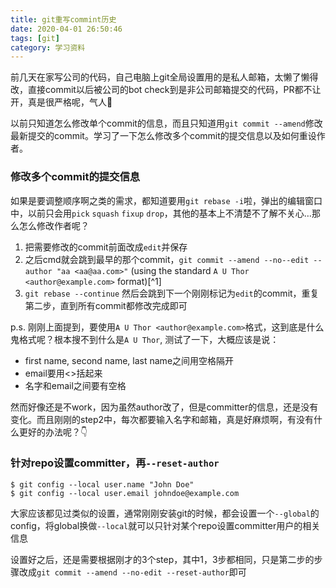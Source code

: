 ```yaml
---
title: git重写commint历史
date: 2020-04-01 26:50:46
tags: [git]
category: 学习资料
---
```

前几天在家写公司的代码，自己电脑上git全局设置用的是私人邮箱，太懒了懒得改，直接commit以后被公司的bot check到是非公司邮箱提交的代码，PR都不让开，真是很严格呢，气人😤

以前只知道怎么修改单个commit的信息，而且只知道用`git commit --amend`修改最新提交的commit。学习了一下怎么修改多个commit的提交信息以及如何重设作者。

### 修改多个commit的提交信息
如果是要调整顺序啊之类的需求，都知道要用`git rebase -i`啦，弹出的编辑窗口中，以前只会用`pick` `squash` `fixup` `drop`，其他的基本上不清楚不了解不关心…那么怎么修改作者呢？
1. 把需要修改的commit前面改成`edit`并保存
2. 之后cmd就会跳到最早的那个commit，`git commit --amend --no--edit --author "aa <aa@aa.com>"` (using the standard `A U Thor <author@example.com>` format)[^1]
3. `git rebase --continue` 然后会跳到下一个刚刚标记为`edit`的commit，重复第二步，直到所有commit都修改完成即可

p.s. 刚刚上面提到，要使用`A U Thor <author@example.com>`格式，这到底是什么鬼格式呢？根本搜不到什么是`A U Thor`, 测试了一下，大概应该是说：
- first name, second name, last name之间用空格隔开
- email要用<>括起来
- 名字和email之间要有空格

然而好像还是不work，因为虽然author改了，但是committer的信息，还是没有变化。而且刚刚的step2中，每次都要输入名字和邮箱，真是好麻烦啊，有没有什么更好的办法呢？👇

### 针对repo设置committer，再`--reset-author`
```
$ git config --local user.name "John Doe"
$ git config --local user.email johndoe@example.com
```
大家应该都见过类似的设置，通常刚刚安装git的时候，都会设置一个`--global`的config，将global换做`--local`就可以只针对某个repo设置committer用户的相关信息

设置好之后，还是需要根据刚才的3个step，其中1，3步都相同，只是第二步的步骤改成`git commit --amend --no-edit --reset-author`即可

